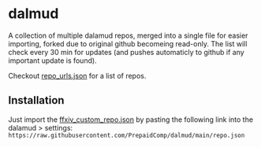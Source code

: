 # dalmud
A collection of multiple dalamud repos, merged into a single file for easier importing, forked due to original github becomeing read-only.
The list will check every 30 min for updates (and pushes automaticly to github if any important update is found).



Checkout [repo_urls.json](https://github.com/PrepaidComp/dalmud/blob/main/repo_urls.json) for a list of repos.

## Installation

Just import the [ffxiv_custom_repo.json](https://github.com/PrepaidComp/dalmud/main/repo.json) by pasting the following link into the dalamud > settings: `https://raw.githubusercontent.com/PrepaidComp/dalmud/main/repo.json`
